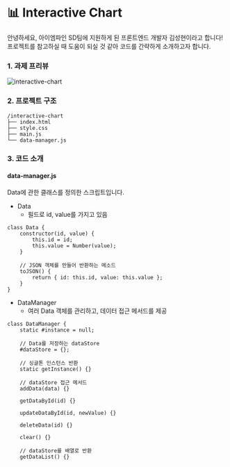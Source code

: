 # 📊 Interactive Chart

안녕하세요, 아이엠파인 SD팀에 지원하게 된 프론트엔드 개발자 김성현이라고 합니다!<br>
프로젝트를 참고하실 때 도움이 되실 것 같아 코드를 간략하게 소개하고자 합니다.<br>

### 1. 과제 프리뷰
![interactive-chart](https://github.com/user-attachments/assets/5af65b56-eb4c-4ebc-9e7a-f6f3f033bdf5)


### 2. 프로젝트 구조
```
/interactive-chart
├── index.html
├── style.css
├── main.js
└── data-manager.js
```

### 3. 코드 소개


#### data-manager.js

Data에 관한 클래스를 정의한 스크립트입니다.

- Data
  - 필드로 id, value를 가지고 있음
```
class Data {
    constructor(id, value) {
        this.id = id;
        this.value = Number(value);
    }

    // JSON 객체를 만들어 반환하는 메소드
    toJSON() {
        return { id: this.id, value: this.value };
    }
}
```
- DataManager
  - 여러 Data 객체를 관리하고, 데이터 접근 메서드를 제공
```
class DataManager {
    static #instance = null; 
    
    // Data를 저장하는 dataStore
    #dataStore = {};

    // 싱글톤 인스턴스 반환
    static getInstance() {}

    // dataStore 접근 메서드
    addData(data) {}

    getDataById(id) {}

    updateDataById(id, newValue) {}
    
    deleteData(id) {}

    clear() {}

    // dataStore를 배열로 반환
    getDataList() {}
```


